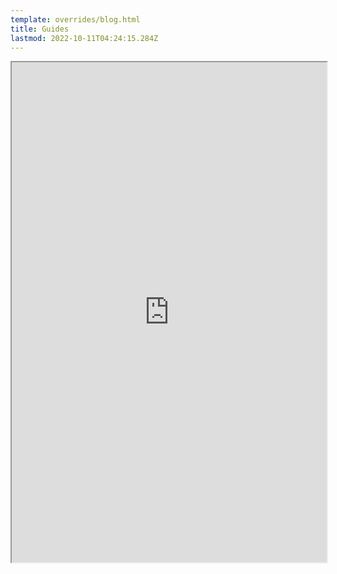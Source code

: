 ```yaml
---
template: overrides/blog.html
title: Guides
lastmod: 2022-10-11T04:24:15.284Z
---
```

<iframe
  src="https://dps.report/gaKK-20221010-001120_wvw"
  style="width:100%; height:800px;"
></iframe>